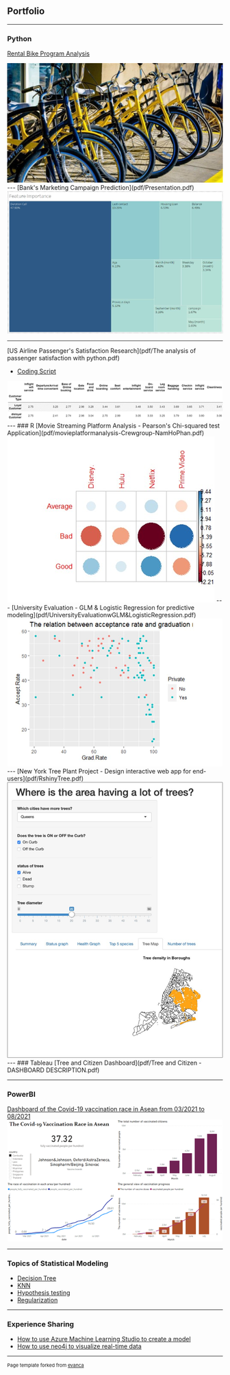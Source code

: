 ## **Portfolio**

---
### Python
[Rental Bike Program Analysis](https://github.com/nickhophan/Rental_Bike_Analysis.git)

<img src="pdf/yellow-bike-rentals-chattahoochee-whitewater-express-2-e1598905480969.jpg"/>
---
[Bank's Marketing Campaign Prediction](pdf/Presentation.pdf)

<img src="images/aa.JPG"/>

---
[US Airline Passenger's Satisfaction Research](pdf/The analysis of passenger satisfaction with python.pdf)
- [Coding Script](https://github.com/nickhophan/Airline-Customer-Satisfaction-analysis/blob/d2c51055b98a873ed60b9f443aeb720cbda060d9/airline.ipynb)

<img src="images/Picture1.png"/>
---
### R
[Movie Streaming Platform Analysis - Pearson's Chi-squared test Application](pdf/movieplatformanalysis-Crewgroup-NamHoPhan.pdf)

<img src="images/Picture2.jpg"/>
---
[University Evaluation - GLM & Logistic Regression for predictive modeling](pdf/UniversityEvaluationwGLM&LogisticRegression.pdf)

<img src="images/Capture.JPG"/>
---
[New York Tree Plant Project - Design interactive web app for end-users](pdf/RshinyTree.pdf)

<img src="images/Picture3.jpg"/>
---
### Tableau
[Tree and Citizen Dashboard](pdf/Tree and Citizen - DASHBOARD DESCRIPTION.pdf)

---
### PowerBI

[Dashboard of the Covid-19 vaccination race in Asean from 03/2021 to 08/2021](https://app.powerbi.com/links/90Ypi-wP7A?ctid=a8eec281-aaa3-4dae-ac9b-9a398b9215e7&pbi_source=linkShare)
<img src="images/cam.png"/>

---
### Topics of Statistical Modeling

- [Decision Tree](pdf/HW1-NamHoPhan-ALY6020.pdf)
- [KNN](pdf/HW1-NamHoPhan-ALY6020.pdf)
- [Hypothesis testing](pdf/assignment5-%20NamHoPhan%20-%201910.pdf) 
- [Regularization](pdf/Assignment4-%20Nam%20Ho%20Phan.pdf)

---
### Experience Sharing
- [How to use Azure Machine Learning Studio to create a model](pdf/EAI6010_PhanNamHoHW5.pdf)
- [How to use neo4j to visualize real-time data](pdf/EAI6010_PhanNamHoHW4.pdf)


---
<p style="font-size:11px">Page template forked from <a href="https://github.com/evanca/quick-portfolio">evanca</a></p>
<!-- Remove above link if you don't want to attibute -->
